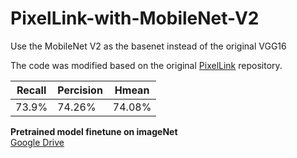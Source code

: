 # PixelLink-with-MobileNet-V2
Use the MobileNet V2 as the basenet instead of the original VGG16

The code was modified based on the original [PixelLink](https://github.com/ZJULearning/pixel_link) repository.

 Recall  | Percision  | Hmean
 ---- | ----- | ------  
 73.9%  | 74.26% | 74.08% 
 
 __Pretrained model finetune on imageNet__   
 [Google Drive](https://drive.google.com/open?id=1f_PKC8_8NPbxCDALngyuXiobyIh18LXq)
